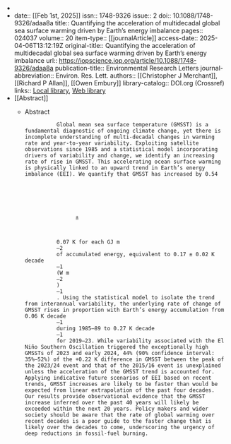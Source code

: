 -
- date:: [[Feb 1st, 2025]]
  issn:: 1748-9326
  issue:: 2
  doi:: 10.1088/1748-9326/adaa8a
  title:: Quantifying the acceleration of multidecadal global sea surface warming driven by Earth’s energy imbalance
  pages:: 024037
  volume:: 20
  item-type:: [[journalArticle]]
  access-date:: 2025-04-06T13:12:19Z
  original-title:: Quantifying the acceleration of multidecadal global sea surface warming driven by Earth’s energy imbalance
  url:: https://iopscience.iop.org/article/10.1088/1748-9326/adaa8a
  publication-title:: Environmental Research Letters
  journal-abbreviation:: Environ. Res. Lett.
  authors:: [[Christopher J Merchant]], [[Richard P Allan]], [[Owen Embury]]
  library-catalog:: DOI.org (Crossref)
  links:: [Local library](zotero://select/library/items/CGAV6YEN), [Web library](https://www.zotero.org/users/46463/items/CGAV6YEN)
- [[Abstract]]
	- Abstract
	              
	                Global mean sea surface temperature (GMSST) is a fundamental diagnostic of ongoing climate change, yet there is incomplete understanding of multi-decadal changes in warming rate and year-to-year variability. Exploiting satellite observations since 1985 and a statistical model incorporating drivers of variability and change, we identify an increasing rate of rise in GMSST. This accelerating ocean surface warming is physically linked to an upward trend in Earth’s energy imbalance (EEI). We quantify that GMSST has increased by 0.54
	                
	                  
	                    
	                  
	                  
	                    
	                      ±
	                    
	                  
	                
	                0.07 K for each GJ m
	                –2
	                of accumulated energy, equivalent to 0.17 ± 0.02 K decade
	                ‒1
	                (W m
	                ‒2
	                )
	                ‒1
	                . Using the statistical model to isolate the trend from interannual variability, the underlying rate of change of GMSST rises in proportion with Earth’s energy accumulation from 0.06 K decade
	                –1
	                during 1985–89 to 0.27 K decade
	                –1
	                for 2019–23. While variability associated with the El Niño Southern Oscillation triggered the exceptionally high GMSSTs of 2023 and early 2024, 44% (90% confidence interval: 35%–52%) of the +0.22 K difference in GMSST between the peak of the 2023/24 event and that of the 2015/16 event is unexplained unless the acceleration of the GMSST trend is accounted for. Applying indicative future scenarios of EEI based on recent trends, GMSST increases are likely to be faster than would be expected from linear extrapolation of the past four decades. Our results provide observational evidence that the GMSST increase inferred over the past 40 years will likely be exceeded within the next 20 years. Policy makers and wider society should be aware that the rate of global warming over recent decades is a poor guide to the faster change that is likely over the decades to come, underscoring the urgency of deep reductions in fossil-fuel burning.